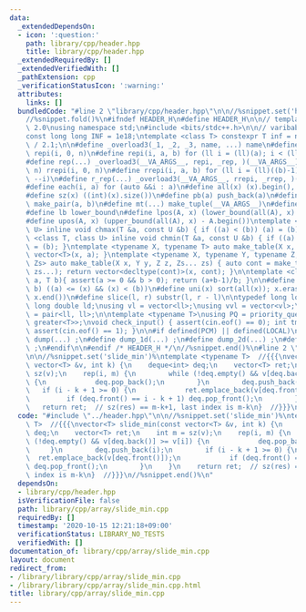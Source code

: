 ```yaml
---
data:
  _extendedDependsOn:
  - icon: ':question:'
    path: library/cpp/header.hpp
    title: library/cpp/header.hpp
  _extendedRequiredBy: []
  _extendedVerifiedWith: []
  _pathExtension: cpp
  _verificationStatusIcon: ':warning:'
  attributes:
    links: []
  bundledCode: "#line 2 \"library/cpp/header.hpp\"\n\n//%snippet.set('header')%\n\
    //%snippet.fold()%\n#ifndef HEADER_H\n#define HEADER_H\n\n// template version\
    \ 2.0\nusing namespace std;\n#include <bits/stdc++.h>\n\n// varibable settings\n\
    const long long INF = 1e18;\ntemplate <class T> constexpr T inf = numeric_limits<T>::max()\
    \ / 2.1;\n\n#define _overload3(_1, _2, _3, name, ...) name\n#define _rep(i, n)\
    \ repi(i, 0, n)\n#define repi(i, a, b) for (ll i = (ll)(a); i < (ll)(b); ++i)\n\
    #define rep(...) _overload3(__VA_ARGS__, repi, _rep, )(__VA_ARGS__)\n#define _rrep(i,\
    \ n) rrepi(i, 0, n)\n#define rrepi(i, a, b) for (ll i = (ll)((b)-1); i >= (ll)(a);\
    \ --i)\n#define r_rep(...) _overload3(__VA_ARGS__, rrepi, _rrep, )(__VA_ARGS__)\n\
    #define each(i, a) for (auto &&i : a)\n#define all(x) (x).begin(), (x).end()\n\
    #define sz(x) ((int)(x).size())\n#define pb(a) push_back(a)\n#define mp(a, b)\
    \ make_pair(a, b)\n#define mt(...) make_tuple(__VA_ARGS__)\n#define ub upper_bound\n\
    #define lb lower_bound\n#define lpos(A, x) (lower_bound(all(A), x) - A.begin())\n\
    #define upos(A, x) (upper_bound(all(A), x) - A.begin())\ntemplate <class T, class\
    \ U> inline void chmax(T &a, const U &b) { if ((a) < (b)) (a) = (b); }\ntemplate\
    \ <class T, class U> inline void chmin(T &a, const U &b) { if ((a) > (b)) (a)\
    \ = (b); }\ntemplate <typename X, typename T> auto make_table(X x, T a) { return\
    \ vector<T>(x, a); }\ntemplate <typename X, typename Y, typename Z, typename...\
    \ Zs> auto make_table(X x, Y y, Z z, Zs... zs) { auto cont = make_table(y, z,\
    \ zs...); return vector<decltype(cont)>(x, cont); }\n\ntemplate <class T> T cdiv(T\
    \ a, T b){ assert(a >= 0 && b > 0); return (a+b-1)/b; }\n\n#define is_in(x, a,\
    \ b) ((a) <= (x) && (x) < (b))\n#define uni(x) sort(all(x)); x.erase(unique(all(x)),\
    \ x.end())\n#define slice(l, r) substr(l, r - l)\n\ntypedef long long ll;\ntypedef\
    \ long double ld;\nusing vl = vector<ll>;\nusing vvl = vector<vl>;\nusing pll\
    \ = pair<ll, ll>;\n\ntemplate <typename T>\nusing PQ = priority_queue<T, vector<T>,\
    \ greater<T>>;\nvoid check_input() { assert(cin.eof() == 0); int tmp; cin >> tmp;\
    \ assert(cin.eof() == 1); }\n\n#if defined(PCM) || defined(LOCAL)\n#else\n#define\
    \ dump(...) ;\n#define dump_1d(...) ;\n#define dump_2d(...) ;\n#define cerrendl\
    \ ;\n#endif\n\n#endif /* HEADER_H */\n//%snippet.end()%\n#line 2 \"library/cpp/array/slide_min.cpp\"\
    \n\n//%snippet.set('slide_min')%\ntemplate <typename T>  //{{{\nvector<T> slide_min(const\
    \ vector<T> &v, int k) {\n    deque<int> deq;\n    vector<T> ret;\n    int m =\
    \ sz(v);\n    rep(i, m) {\n        while (!deq.empty() && v[deq.back()] >= v[i])\
    \ {\n            deq.pop_back();\n        }\n        deq.push_back(i);\n     \
    \   if (i - k + 1 >= 0) {\n            ret.emplace_back(v[deq.front()]);\n   \
    \         if (deq.front() == i - k + 1) deq.pop_front();\n        }\n    }\n \
    \   return ret;  // sz(res) == m-k+1, last index is m-k\n}  //}}}\n//%snippet.end()%\n"
  code: "#include \"../header.hpp\"\n\n//%snippet.set('slide_min')%\ntemplate <typename\
    \ T>  //{{{\nvector<T> slide_min(const vector<T> &v, int k) {\n    deque<int>\
    \ deq;\n    vector<T> ret;\n    int m = sz(v);\n    rep(i, m) {\n        while\
    \ (!deq.empty() && v[deq.back()] >= v[i]) {\n            deq.pop_back();\n   \
    \     }\n        deq.push_back(i);\n        if (i - k + 1 >= 0) {\n          \
    \  ret.emplace_back(v[deq.front()]);\n            if (deq.front() == i - k + 1)\
    \ deq.pop_front();\n        }\n    }\n    return ret;  // sz(res) == m-k+1, last\
    \ index is m-k\n}  //}}}\n//%snippet.end()%\n"
  dependsOn:
  - library/cpp/header.hpp
  isVerificationFile: false
  path: library/cpp/array/slide_min.cpp
  requiredBy: []
  timestamp: '2020-10-15 12:21:18+09:00'
  verificationStatus: LIBRARY_NO_TESTS
  verifiedWith: []
documentation_of: library/cpp/array/slide_min.cpp
layout: document
redirect_from:
- /library/library/cpp/array/slide_min.cpp
- /library/library/cpp/array/slide_min.cpp.html
title: library/cpp/array/slide_min.cpp
---
```

